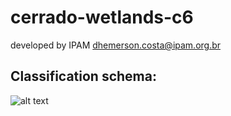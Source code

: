 # cerrado-wetlands-c6

developed by IPAM
dhemerson.costa@ipam.org.br

## Classification schema:
![alt text](https://raw.githubusercontent.com/musx/mapbiomas-cerrado-wetlands-c6/main/www/wetlands%20-%20c6%20-%20color.png)

